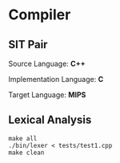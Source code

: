 # Compiler 
## SIT Pair
Source Language: **C++** 

Implementation Language: **C**

Target Language: **MIPS**

## Lexical Analysis
```
make all 
./bin/lexer < tests/test1.cpp
make clean 
```
